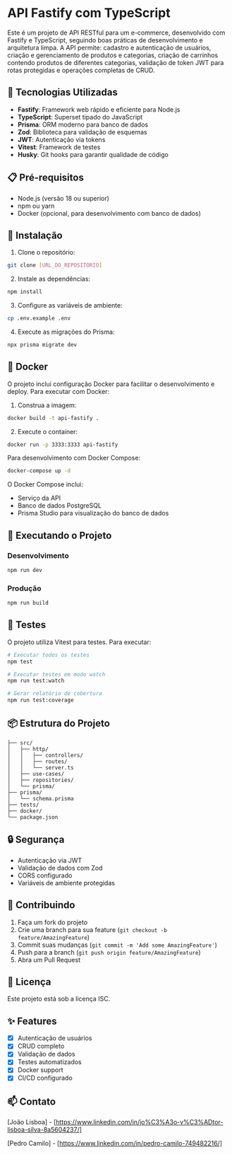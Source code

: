 # API Fastify com TypeScript

Este é um projeto de API RESTful para um e-commerce, desenvolvido com Fastify e TypeScript, seguindo boas práticas de desenvolvimento e arquitetura limpa.
A API permite: cadastro e autenticação de usuários, criação e gerenciamento de produtos e categorias, criação de carrinhos contendo produtos de diferentes categorias, validação de token JWT para rotas protegidas e operações completas de CRUD.

## 🚀 Tecnologias Utilizadas

- **Fastify**: Framework web rápido e eficiente para Node.js
- **TypeScript**: Superset tipado do JavaScript
- **Prisma**: ORM moderno para banco de dados
- **Zod**: Biblioteca para validação de esquemas
- **JWT**: Autenticação via tokens
- **Vitest**: Framework de testes
- **Husky**: Git hooks para garantir qualidade de código

## 📋 Pré-requisitos

- Node.js (versão 18 ou superior)
- npm ou yarn
- Docker (opcional, para desenvolvimento com banco de dados)

## 🔧 Instalação

1. Clone o repositório:
```bash
git clone [URL_DO_REPOSITÓRIO]
```

2. Instale as dependências:
```bash
npm install
```

3. Configure as variáveis de ambiente:
```bash
cp .env.example .env
```

4. Execute as migrações do Prisma:
```bash
npx prisma migrate dev
```

## 🐳 Docker

O projeto inclui configuração Docker para facilitar o desenvolvimento e deploy. Para executar com Docker:

1. Construa a imagem:
```bash
docker build -t api-fastify .
```

2. Execute o container:
```bash
docker run -p 3333:3333 api-fastify
```

Para desenvolvimento com Docker Compose:
```bash
docker-compose up -d
```

O Docker Compose inclui:
- Serviço da API
- Banco de dados PostgreSQL
- Prisma Studio para visualização do banco de dados

## 🚀 Executando o Projeto

### Desenvolvimento
```bash
npm run dev
```

### Produção
```bash
npm run build
```

## 🧪 Testes

O projeto utiliza Vitest para testes. Para executar:

```bash
# Executar todos os testes
npm test

# Executar testes em modo watch
npm run test:watch

# Gerar relatório de cobertura
npm run test:coverage
```

## 📦 Estrutura do Projeto

```
├── src/
│   ├── http/
│   │   ├── controllers/
│   │   ├── routes/
│   │   └── server.ts
│   ├── use-cases/
│   ├── repositories/
│   └── prisma/
├── prisma/
│   └── schema.prisma
├── tests/
├── docker/
└── package.json
```

## 🔒 Segurança

- Autenticação via JWT
- Validação de dados com Zod
- CORS configurado
- Variáveis de ambiente protegidas

## 🤝 Contribuindo

1. Faça um fork do projeto
2. Crie uma branch para sua feature (`git checkout -b feature/AmazingFeature`)
3. Commit suas mudanças (`git commit -m 'Add some AmazingFeature'`)
4. Push para a branch (`git push origin feature/AmazingFeature`)
5. Abra um Pull Request

## 📝 Licença

Este projeto está sob a licença ISC.

## ✨ Features

- [x] Autenticação de usuários
- [x] CRUD completo
- [x] Validação de dados
- [x] Testes automatizados
- [x] Docker support
- [x] CI/CD configurado

## 📫 Contato

[João Lisboa] - [https://www.linkedin.com/in/jo%C3%A3o-v%C3%ADtor-lisboa-silva-8a5604237/]

[Pedro Camilo] - [https://www.linkedin.com/in/pedro-camilo-749482216/]
